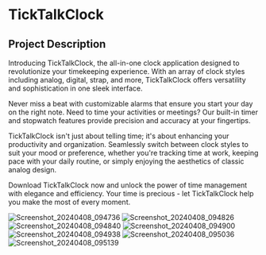 # TickTalkClock

## Project Description

Introducing TickTalkClock, the all-in-one clock application designed to revolutionize your timekeeping experience. With an array of clock styles including analog, digital, strap, and more, TickTalkClock offers versatility and sophistication in one sleek interface.

Never miss a beat with customizable alarms that ensure you start your day on the right note. Need to time your activities or meetings? Our built-in timer and stopwatch features provide precision and accuracy at your fingertips.

TickTalkClock isn't just about telling time; it's about enhancing your productivity and organization. Seamlessly switch between clock styles to suit your mood or preference, whether you're tracking time at work, keeping pace with your daily routine, or simply enjoying the aesthetics of classic analog design.

Download TickTalkClock now and unlock the power of time management with elegance and efficiency. Your time is precious - let TickTalkClock help you make the most of every moment.

![Screenshot_20240408_094736](https://github.com/veerapatadia/TickTalkClock/assets/150000048/d5d7a0a7-4ff5-4b7a-b6d5-57f30101e084)
![Screenshot_20240408_094826](https://github.com/veerapatadia/TickTalkClock/assets/150000048/79f448c5-2659-4623-be2f-b1a86716466c)
![Screenshot_20240408_094840](https://github.com/veerapatadia/TickTalkClock/assets/150000048/b7c94475-b440-4aeb-a9a1-bbf8b239690b)
![Screenshot_20240408_094900](https://github.com/veerapatadia/TickTalkClock/assets/150000048/7ab671f8-b972-48b7-a1db-31d2ef4a9707)
![Screenshot_20240408_094938](https://github.com/veerapatadia/TickTalkClock/assets/150000048/d080a82e-ce30-49d3-b0fe-4347e6675c40)
![Screenshot_20240408_095036](https://github.com/veerapatadia/TickTalkClock/assets/150000048/59606318-8297-4e3f-b364-0810667ff988)
![Screenshot_20240408_095139](https://github.com/veerapatadia/TickTalkClock/assets/150000048/f4f40ddd-2592-4926-86e8-b63909f19ebe)


